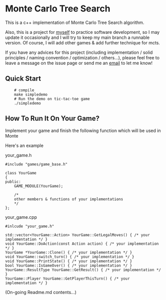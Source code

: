# Monte Carlo Tree Search

This is a c++ implementation of Monte Carlo Tree Search algorithm.

Also, this is a project for [myself](https://github.com/072jiajia) to practice software development,
so I may update it occasionally and I will try to keep my main branch a runnable version.
Of course, I will add other games & add further technique for mcts.

If you have any advices for this project (including implementation / solid principles / naming convention / optimization / others...),
please feel free to leave a message on the issue page or send me an [email](mailto:jijiawu.cs@gmail.com) to let me know!

## Quick Start

```
    # compile
    make simpledemo
    # Run the demo on tic-tac-toe game
    ./simpledemo
```

## How To Run It On Your Game?

Implement your game and finish the following function which will be used in Monte

Here's an example

your_game.h

```code=cpp
#include "games/game_base.h"

class YourGame
{
public:
    GAME_MODULE(YourGame);

    /*
    other members & functions of your implementations
    */
};
```

your_game.cpp

```code=cpp
#inlcude "your_game.h"

std::vector<YourGame::Action> YourGame::GetLegalMoves() { /* your implementation */ }
void YourGame::DoAction(const Action action) { /* your implementation */ }
YourGame *YourGame::Clone() { /* your implementation */ }
void YourGame::switch_turn() { /* your implementation */ }
void YourGame::PrintState() { /* your implementation */ }
bool YourGame::IsGameOver() { /* your implementation */ }
YourGame::ResultType YourGame::GetResult() { /* your implementation */ }
YourGame::Player YourGame::GetPlayerThisTurn() { /* your implementation */ }

```

(On-going Readme.md contents...)
